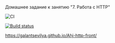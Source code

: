 Домашнее задание к занятию "7. Работа с HTTP"

![CI](https://github.com/GalantsevIlya/Ahj-http-front/workflows/web.yml/badge.svg)

[![Build status](https://ci.appveyor.com/api/projects/status/v7brtig7gl0pyo30?svg=true)](https://ci.appveyor.com/project/GalantsevIlya/ahj-http-front)

https://galantsevilya.github.io/Ahj-http-front/